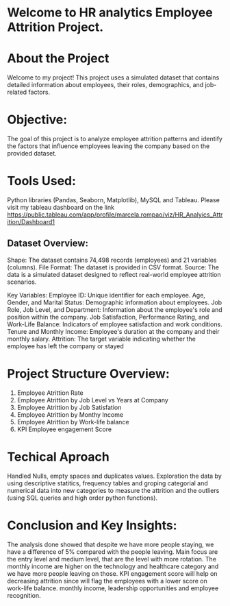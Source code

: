 # Welcome to HR analytics Employee Attrition Project.

# About the Project
Welcome to my project! This project uses a simulated dataset that contains detailed information about employees, their roles, demographics, and job-related factors.

# Objective:
The goal of this project is to analyze employee attrition patterns and identify the factors that influence employees leaving the company based on the provided dataset.

# Tools Used:
Python libraries (Pandas, Seaborn, Matplotlib), MySQL and Tableau. Please visit my tableau dashboard on the link https://public.tableau.com/app/profile/marcela.rompao/viz/HR_Analyics_Attrition/Dashboard1

## Dataset Overview:
Shape: The dataset contains 74,498 records (employees) and 21 variables (columns).
File Format: The dataset is provided in CSV format.
Source: The data is a simulated dataset designed to reflect real-world employee attrition scenarios.

Key Variables:
Employee ID: Unique identifier for each employee.
Age, Gender, and Marital Status: Demographic information about employees.
Job Role, Job Level, and Department: Information about the employee's role and position within the company.
Job Satisfaction, Performance Rating, and Work-Life Balance: Indicators of employee satisfaction and work conditions.
Tenure and Monthly Income: Employee's duration at the company and their monthly salary.
Attrition: The target variable indicating whether the employee has left the company or stayed

# Project Structure Overview:

1. Employee Atrittion Rate
2. Employee Atrittion by Job Level vs Years at Company 
3. Employee Atrittion by Job Satisfation
4. Employee Atrittion by Monthy Income
5. Employee Atrittion by Work-life balance
6. KPI Employee engagement Score

# Techical Aproach
Handled Nulls, empty spaces and duplicates values.
Exploration the data by using descriptive statitics, frequency tables and groping categorial and numerical data into new categories to measure the attrition and the outliers (using SQL queries and high order python functions).

# Conclusion and Key Insights:
The analysis done showed that despite we have more people staying, we have a difference of 5% compared with the people leaving.
Main focus are the entry level and medium level, that are the level with more rotation.
The monthly income are higher on the technology and healthcare category and we have more people leaving on those.
KPI engagement score will help on decreasing attrition since will flag the employees with a lower score on work-life balance. monthly income, leadership opportunities and employee recognition.
